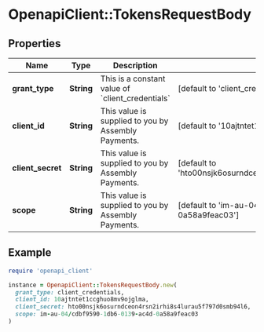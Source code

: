 # OpenapiClient::TokensRequestBody

## Properties

| Name | Type | Description | Notes |
| ---- | ---- | ----------- | ----- |
| **grant_type** | **String** | This is a constant value of &#x60;client_credentials&#x60; | [default to &#39;client_credentials&#39;] |
| **client_id** | **String** | This value is supplied to you by Assembly Payments. | [default to &#39;10ajtntet1ccghuo8mv9ojglma&#39;] |
| **client_secret** | **String** | This value is supplied to you by Assembly Payments. | [default to &#39;hto00nsjk6osurndceon4rsn2irhi8s4lurau5f797d0smb94l6&#39;] |
| **scope** | **String** | This value is supplied to you by Assembly Payments. | [default to &#39;im-au-04/cdbf9590-1db6-0139-ac4d-0a58a9feac03&#39;] |

## Example

```ruby
require 'openapi_client'

instance = OpenapiClient::TokensRequestBody.new(
  grant_type: client_credentials,
  client_id: 10ajtntet1ccghuo8mv9ojglma,
  client_secret: hto00nsjk6osurndceon4rsn2irhi8s4lurau5f797d0smb94l6,
  scope: im-au-04/cdbf9590-1db6-0139-ac4d-0a58a9feac03
)
```

